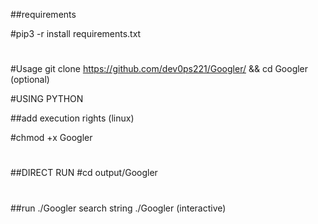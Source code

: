 ##requirements

#pip3 -r install requirements.txt

#
#Usage 
git clone https://github.com/dev0ps221/Googler/ && cd Googler (optional)


#USING PYTHON

##add execution rights (linux)

#chmod +x Googler 
#
##DIRECT RUN
#cd output/Googler
#
##run
./Googler search string
./Googler (interactive)
#
